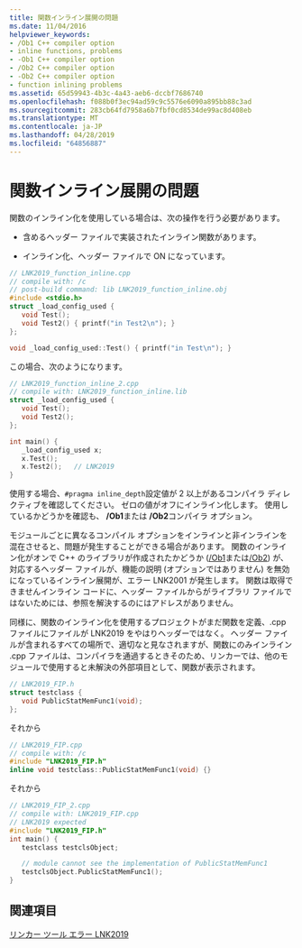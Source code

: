 ```yaml
---
title: 関数インライン展開の問題
ms.date: 11/04/2016
helpviewer_keywords:
- /Ob1 C++ compiler option
- inline functions, problems
- -Ob1 C++ compiler option
- /Ob2 C++ compiler option
- -Ob2 C++ compiler option
- function inlining problems
ms.assetid: 65d59943-4b3c-4a43-aeb6-dccbf7686740
ms.openlocfilehash: f088b0f3ec94ad59c9c5576e6090a895bb88c3ad
ms.sourcegitcommit: 283cb64fd7958a6b7fbf0cd8534de99ac8d408eb
ms.translationtype: MT
ms.contentlocale: ja-JP
ms.lasthandoff: 04/28/2019
ms.locfileid: "64856887"
---
```

# <a name="function-inlining-problems"></a>関数インライン展開の問題

関数のインライン化を使用している場合は、次の操作を行う必要があります。

- 含めるヘッダー ファイルで実装されたインライン関数があります。

- インライン化、ヘッダー ファイルで ON になっています。

```cpp
// LNK2019_function_inline.cpp
// compile with: /c
// post-build command: lib LNK2019_function_inline.obj
#include <stdio.h>
struct _load_config_used {
   void Test();
   void Test2() { printf("in Test2\n"); }
};

void _load_config_used::Test() { printf("in Test\n"); }
```

この場合、次のようになります。

```cpp
// LNK2019_function_inline_2.cpp
// compile with: LNK2019_function_inline.lib
struct _load_config_used {
   void Test();
   void Test2();
};

int main() {
   _load_config_used x;
   x.Test();
   x.Test2();   // LNK2019
}
```

使用する場合、`#pragma inline_depth`設定値が 2 以上があるコンパイラ ディレクティブを確認してください。 ゼロの値がオフにインライン化します。 使用しているかどうかを確認も、 **/Ob1**または **/Ob2**コンパイラ オプション。

モジュールごとに異なるコンパイル オプションをインラインと非インラインを混在させると、問題が発生することができる場合があります。 関数のインライン化がオンで C++ のライブラリが作成されたかどうか ([/Ob1](../../build/reference/ob-inline-function-expansion.md)または[/Ob2](../../build/reference/ob-inline-function-expansion.md)) が、対応するヘッダー ファイルが、機能の説明 (オプションではありません) を無効になっているインライン展開が、エラー LNK2001 が発生します。 関数は取得できませんインライン コードに、ヘッダー ファイルからがライブラリ ファイルではないためには、参照を解決するのにはアドレスがありません。

同様に、関数のインライン化を使用するプロジェクトがまだ関数を定義、.cpp ファイルにファイルが LNK2019 をやはりヘッダーではなく。 ヘッダー ファイルが含まれるすべての場所で、適切なと見なされますが、関数にのみインライン .cpp ファイルは、コンパイラを通過するときそのため、リンカーでは、他のモジュールで使用すると未解決の外部項目として、関数が表示されます。

```cpp
// LNK2019_FIP.h
struct testclass {
   void PublicStatMemFunc1(void);
};
```

それから

```cpp
// LNK2019_FIP.cpp
// compile with: /c
#include "LNK2019_FIP.h"
inline void testclass::PublicStatMemFunc1(void) {}
```

それから

```cpp
// LNK2019_FIP_2.cpp
// compile with: LNK2019_FIP.cpp
// LNK2019 expected
#include "LNK2019_FIP.h"
int main() {
   testclass testclsObject;

   // module cannot see the implementation of PublicStatMemFunc1
   testclsObject.PublicStatMemFunc1();
}
```

## <a name="see-also"></a>関連項目

[リンカー ツール エラー LNK2019](../../error-messages/tool-errors/linker-tools-error-lnk2019.md)